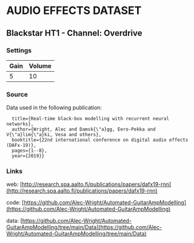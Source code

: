 # AUDIO EFFECTS DATASET

## Blackstar HT1 - Channel: Overdrive

### Settings

| Gain | Volume |
|---|---|
| 5 | 10 |

### Source

Data used in the following publication:

```@inproceedings{wright2019real,
  title={Real-time black-box modelling with recurrent neural networks},
  author={Wright, Alec and Damsk{\"a}gg, Eero-Pekka and V{\"a}lim{\"a}ki, Vesa and others},
  booktitle={22nd international conference on digital audio effects (DAFx-19)},
  pages={1--8},
  year={2019}}
```

### Links

web: [http://research.spa.aalto.fi/publications/papers/dafx19-rnn](http://research.spa.aalto.fi/publications/papers/dafx19-rnn)

code: [https://github.com/Alec-Wright/Automated-GuitarAmpModelling](https://github.com/Alec-Wright/Automated-GuitarAmpModelling)

data: [https://github.com/Alec-Wright/Automated-GuitarAmpModelling/tree/main/Data](https://github.com/Alec-Wright/Automated-GuitarAmpModelling/tree/main/Data)